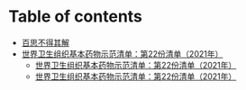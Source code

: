 # Table of contents

* [百思不得其解](README.md)
* [世界卫生组织基本药物示范清单：第22份清单（2021年）](shi-jie-wei-sheng-zu-zhi-ji-ben-yao-wu-shi-fan-qing-dan-di-22-fen-qing-dan-2021-nian/README.md)
  * [世界卫生组织基本药物示范清单：第22份清单（2021年）](shi-jie-wei-sheng-zu-zhi-ji-ben-yao-wu-shi-fan-qing-dan-di-22-fen-qing-dan-2021-nian/shi-jie-wei-sheng-zu-zhi-ji-ben-yao-wu-shi-fan-qing-dan-di-22-fen-qing-dan-2021-nian.md)
  * [世界卫生组织基本药物示范清单：第22份清单（2021年）](shi-jie-wei-sheng-zu-zhi-ji-ben-yao-wu-shi-fan-qing-dan-di-22-fen-qing-dan-2021-nian/shi-jie-wei-sheng-zu-zhi-ji-ben-yao-wu-shi-fan-qing-dan-di-22-fen-qing-dan-2021-nian-1.md)
